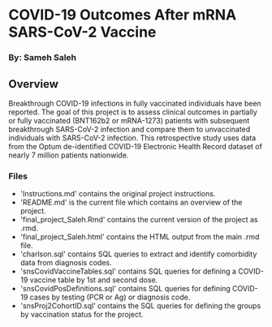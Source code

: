# COVID-19 Outcomes After mRNA SARS-CoV-2 Vaccine

### By: Sameh Saleh

## Overview
Breakthrough COVID-19 infections in fully vaccinated individuals have been reported. The goal of this project is to assess clinical outcomes in partially or fully vaccinated (BNT162b2 or mRNA-1273) patients with subsequent breakthrough SARS-CoV-2 infection and compare them to unvaccinated individuals with SARS-CoV-2 infection. This retrospective study uses data from the Optum de-identified COVID-19 Electronic Health Record dataset of nearly 7 million patients nationwide. 

### Files
* 'Instructions.md' contains the original project instructions.
* 'README.md' is the current file which contains an overview of the project.
* 'final_project_Saleh.Rmd' contains the current version of the project as .rmd.
* 'final_project_Saleh.html' contains the HTML output from the main .rmd file.
* 'charlson.sql' contains SQL queries to extract and identify comorbidity data from diagnosis codes.
* 'snsCovidVaccineTables.sql' contains SQL queries for defining a COVID-19 vaccine table by 1st and second dose. 
* 'snsCovidPosDefinitions.sql' contains SQL queries for defining COVID-19 cases by testing (PCR or Ag) or diagnosis code.
* 'snsProj2CohortID.sql' contains the SQL queries for defining the groups by vaccination status for the project. 